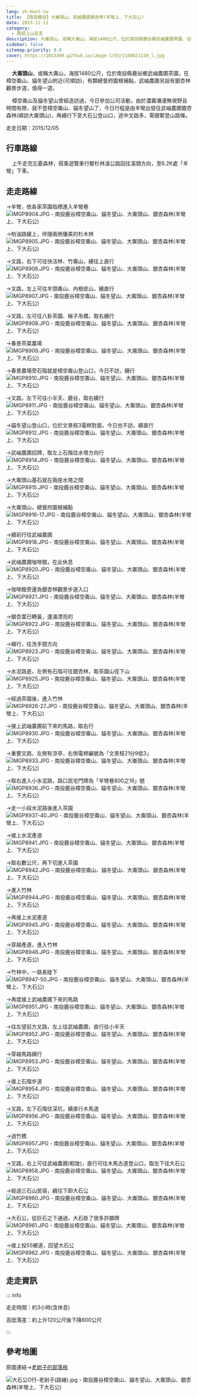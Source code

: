 ```yaml
---
lang: zh-Hant-tw
title: 【南投鹿谷】大崙頭山、武岫農圃銀杏林(羊彎上、下大石公)
date: 2015-12-11
category: 
  - 南投上山走走
description: 大崙頭山，或稱大崙山，海拔1480公尺，位於南投縣鹿谷鄉武岫農圃茶園，在樟空崙山、貓冬望山附近(可順訪)，有顆總督府圖根補點，武岫農圃另設有銀杏林觀景步道，值得一遊。 樟空崙山及貓冬望山曾經造訪過，今日參加公司活動，由於濃霧瀰漫無視野且時間有限，就不登樟空崙山、貓冬望山了，今日行程是由羊彎出發往武岫農圃銀杏森林(順訪大崙頭山)，再續行下至大石公登山口，途中叉路多，需跟緊登山路條。
sidebar: false
sitemap.priority: 0.8
cover: https://1013399.github.io/image-1/55/1108621130_l.jpg
---
```


    **大崙頭山**，或稱大崙山，海拔1480公尺，位於南投縣鹿谷鄉武岫農圃茶園，在樟空崙山、貓冬望山附近(可順訪)，有顆總督府圖根補點，武岫農圃另設有銀杏林觀景步道，值得一遊。  

    樟空崙山及貓冬望山曾經造訪過，今日參加公司活動，由於濃霧瀰漫無視野且時間有限，就不登樟空崙山、貓冬望山了，今日行程是由羊彎出發往武岫農圃銀杏森林(順訪大崙頭山)，再續行下至大石公登山口，途中叉路多，需跟緊登山路條。

<!-- more -->

走走日期：2015/12/05

## 行車路線
    上午走完忘憂森林，搭乘遊覽車行駛杉林溪公路回往溪頭方向，至6.2K處「羊彎」下車。

## 走走路線
→羊彎，依各家茶園指標進入羊彎巷  
![IMGP8904.JPG - 南投鹿谷樟空崙山、貓冬望山、大崙頭山、銀杏森林(羊彎上、下大石公)](https://1013399.github.io/image-1/55/1108622079_l.jpg)

→柏油路緩上，伴隨兩側優美的杉木林  
![IMGP8905.JPG - 南投鹿谷樟空崙山、貓冬望山、大崙頭山、銀杏森林(羊彎上、下大石公)](https://1013399.github.io/image-1/55/1108625343_l.jpg)

→叉路，右下可往快活林、竹崙山，續往上直行  
![IMGP8906.JPG - 南投鹿谷樟空崙山、貓冬望山、大崙頭山、銀杏森林(羊彎上、下大石公)](https://1013399.github.io/image-1/55/1108621112_l.jpg)

→叉路，左上可往羊頭崙山、內樹皮山，續直行  
![IMGP8907.JPG - 南投鹿谷樟空崙山、貓冬望山、大崙頭山、銀杏森林(羊彎上、下大石公)](https://1013399.github.io/image-1/55/1108621323_l.jpg)

→叉路，左可往八卦茶園、梯子吊橋，取右續行  
![IMGP8908.JPG - 南投鹿谷樟空崙山、貓冬望山、大崙頭山、銀杏森林(羊彎上、下大石公)](https://1013399.github.io/image-1/55/1108625344_l.jpg)

→春景茶葉農場  
![IMGP8909.JPG - 南投鹿谷樟空崙山、貓冬望山、大崙頭山、銀杏森林(羊彎上、下大石公)](https://1013399.github.io/image-1/55/1108622629_l.jpg)

→春景農場旁石階就是樟空崙山登山口，今日不訪，續行  
![IMGP8910.JPG - 南投鹿谷樟空崙山、貓冬望山、大崙頭山、銀杏森林(羊彎上、下大石公)](https://1013399.github.io/image-1/55/1108623891_l.jpg)

→叉路，左下可往小半天、鹿谷，取右續行  
![IMGP8911.JPG - 南投鹿谷樟空崙山、貓冬望山、大崙頭山、銀杏森林(羊彎上、下大石公)](https://1013399.github.io/image-1/55/1108625182_l.jpg)

→貓冬望山登山口，位於文景枝3電桿對面，今日也不訪，續直行  
![IMGP8912.JPG - 南投鹿谷樟空崙山、貓冬望山、大崙頭山、銀杏森林(羊彎上、下大石公)](https://1013399.github.io/image-1/55/1108621521_l.jpg)

→武岫農圃招牌，取左上石階往水塔方向行  
![IMGP8914.JPG - 南投鹿谷樟空崙山、貓冬望山、大崙頭山、銀杏森林(羊彎上、下大石公)](https://1013399.github.io/image-1/55/1108621607_l.jpg)

→大崙頭山基石就在兩座水塔之間  
![IMGP8915.JPG - 南投鹿谷樟空崙山、貓冬望山、大崙頭山、銀杏森林(羊彎上、下大石公)](https://1013399.github.io/image-1/55/1108621609_l.jpg)

→大崙頭山，總督府圖根補點  
![IMGP8916-17.JPG - 南投鹿谷樟空崙山、貓冬望山、大崙頭山、銀杏森林(羊彎上、下大石公)](https://1013399.github.io/image-1/55/1108621523_l.jpg)

→續前行往武岫農圃  
![IMGP8918.JPG - 南投鹿谷樟空崙山、貓冬望山、大崙頭山、銀杏森林(羊彎上、下大石公)](https://1013399.github.io/image-1/55/1108622900_l.jpg)

→武岫農圃咖啡館，在此休息  
![IMGP8920.JPG - 南投鹿谷樟空崙山、貓冬望山、大崙頭山、銀杏森林(羊彎上、下大石公)](https://1013399.github.io/image-1/55/1108622097_l.jpg)

→咖啡館旁邊為銀杏林觀景步道入口  
![IMGP8921.JPG - 南投鹿谷樟空崙山、貓冬望山、大崙頭山、銀杏森林(羊彎上、下大石公)](https://1013399.github.io/image-1/55/1108625351_l.jpg)

→銀杏葉已轉黃，還滿漂亮的  
![IMGP8922.JPG - 南投鹿谷樟空崙山、貓冬望山、大崙頭山、銀杏森林(羊彎上、下大石公)](https://1013399.github.io/image-1/55/1108622102_l.jpg)

→續行，往洗手間方向  
![IMGP8923.JPG - 南投鹿谷樟空崙山、貓冬望山、大崙頭山、銀杏森林(羊彎上、下大石公)](https://1013399.github.io/image-1/55/1108622904_l.jpg)

→水泥路底，左側有石階可往銀杏林，取茶園山徑下山  
![IMGP8925.JPG - 南投鹿谷樟空崙山、貓冬望山、大崙頭山、銀杏森林(羊彎上、下大石公)](https://1013399.github.io/image-1/55/1108621329_l.jpg)

→經過茶園後，進入竹林  
![IMGP8926-27.JPG - 南投鹿谷樟空崙山、貓冬望山、大崙頭山、銀杏森林(羊彎上、下大石公)](https://1013399.github.io/image-1/55/1108625254_l.jpg)

→接上武岫農圃前下來的馬路，取右行  
![IMGP8930.JPG - 南投鹿谷樟空崙山、貓冬望山、大崙頭山、銀杏森林(羊彎上、下大石公)](https://1013399.github.io/image-1/55/1108622417_l.jpg)

→重要叉路，左側有涼亭，右側電桿編號為「文景枝21分9低3」  
![IMGP8933.JPG - 南投鹿谷樟空崙山、貓冬望山、大崙頭山、銀杏森林(羊彎上、下大石公)](https://1013399.github.io/image-1/55/1108621126_l.jpg)

→取右進入小水泥路，路口民宅門牌為「羊彎巷800之16」號  
![IMGP8936.JPG - 南投鹿谷樟空崙山、貓冬望山、大崙頭山、銀杏森林(羊彎上、下大石公)](https://1013399.github.io/image-1/55/1108621951_l.jpg)

→走一小段水泥路後進入茶園  
![IMGP8937-40.JPG - 南投鹿谷樟空崙山、貓冬望山、大崙頭山、銀杏森林(羊彎上、下大石公)](https://1013399.github.io/image-1/55/1108624091_l.jpg)

→接上水泥產道  
![IMGP8941.JPG - 南投鹿谷樟空崙山、貓冬望山、大崙頭山、銀杏森林(羊彎上、下大石公)](https://1013399.github.io/image-1/55/1108622635_l.jpg)

→取右數公尺，再下切進入茶園  
![IMGP8942.JPG - 南投鹿谷樟空崙山、貓冬望山、大崙頭山、銀杏森林(羊彎上、下大石公)](https://1013399.github.io/image-1/55/1108625085_l.jpg)

→進入竹林  
![IMGP8944.JPG - 南投鹿谷樟空崙山、貓冬望山、大崙頭山、銀杏森林(羊彎上、下大石公)](https://1013399.github.io/image-1/55/1108622421_l.jpg)

→再接上水泥產道  
![IMGP8945.JPG - 南投鹿谷樟空崙山、貓冬望山、大崙頭山、銀杏森林(羊彎上、下大石公)](https://1013399.github.io/image-1/55/1108621332_l.jpg)

→穿越產道，進入竹林  
![IMGP8946.JPG - 南投鹿谷樟空崙山、貓冬望山、大崙頭山、銀杏森林(羊彎上、下大石公)](https://1013399.github.io/image-1/55/1108621333_l.jpg)

→竹林中，一路長陡下  
![IMGP8947-50.JPG - 南投鹿谷樟空崙山、貓冬望山、大崙頭山、銀杏森林(羊彎上、下大石公)](https://1013399.github.io/image-1/55/1108623902_l.jpg)

→再度接上武岫農圃下來的馬路  
![IMGP8951.JPG - 南投鹿谷樟空崙山、貓冬望山、大崙頭山、銀杏森林(羊彎上、下大石公)](https://1013399.github.io/image-1/55/1108625193_l.jpg)

→往左望前方叉路，左上往武岫農圃，直行往小半天  
![IMGP8952.JPG - 南投鹿谷樟空崙山、貓冬望山、大崙頭山、銀杏森林(羊彎上、下大石公)](https://1013399.github.io/image-1/55/1108621129_l.jpg)

→穿越馬路續行  
![IMGP8953.JPG - 南投鹿谷樟空崙山、貓冬望山、大崙頭山、銀杏森林(羊彎上、下大石公)](https://1013399.github.io/image-1/55/1108621336_l.jpg)

→接上石階步道  
![IMGP8954.JPG - 南投鹿谷樟空崙山、貓冬望山、大崙頭山、銀杏森林(羊彎上、下大石公)](https://1013399.github.io/image-1/55/1108623034_l.jpg)

→叉路，左下石階往深坑，續直行木馬道  
![IMGP8956.JPG - 南投鹿谷樟空崙山、貓冬望山、大崙頭山、銀杏森林(羊彎上、下大石公)](https://1013399.github.io/image-1/55/1108624774_l.jpg)

→過竹橋  
![IMGP8957.JPG - 南投鹿谷樟空崙山、貓冬望山、大崙頭山、銀杏森林(羊彎上、下大石公)](https://1013399.github.io/image-1/55/1108624775_l.jpg)

→叉路，右上可往武岫農圃(較陡)，直行可往木馬古道登山口，取左下往大石公  
![IMGP8958.JPG - 南投鹿谷樟空崙山、貓冬望山、大崙頭山、銀杏森林(羊彎上、下大石公)](https://1013399.github.io/image-1/55/1108624387_l.jpg)

→經過三石山民宿，續往下即大石公  
![IMGP8960.JPG - 南投鹿谷樟空崙山、貓冬望山、大崙頭山、銀杏森林(羊彎上、下大石公)](https://1013399.github.io/image-1/55/1108624094_l.jpg)

→大石公，從巨石之下通過，大石掛了很多許願牌  
![IMGP8961.JPG - 南投鹿谷樟空崙山、貓冬望山、大崙頭山、銀杏森林(羊彎上、下大石公)](https://1013399.github.io/image-1/55/1108625198_l.jpg)

→接上投55鄉道，回望大石公  
![IMGP8962.JPG - 南投鹿谷樟空崙山、貓冬望山、大崙頭山、銀杏森林(羊彎上、下大石公)](https://1013399.github.io/image-1/55/1108621130_l.jpg)

## 走走資訊
::: info

走走時間：約3小時(含休息)

高低落差：約上升120公尺後下降600公尺

:::

## 參考地圖
原圖連結→[老尉子的部落格](http://blog.xuite.net/laoweiz/blog/80860656)  

![大石公O行-老尉子(路線).jpg - 南投鹿谷樟空崙山、貓冬望山、大崙頭山、銀杏森林(羊彎上、下大石公)](https://1013399.github.io/image-1/55/1108624494_l.jpg)